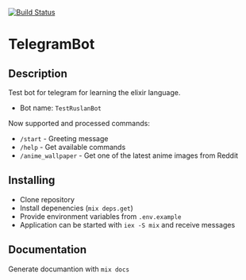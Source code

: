 [![Build Status](https://semaphoreci.com/api/v1/khabibullin_ruslan/elixir_telegram_bot/branches/master/badge.svg)](https://semaphoreci.com/khabibullin_ruslan/elixir_telegram_bot)

# TelegramBot

## Description
Test bot for telegram for learning the elixir language.
- Bot name: `TestRuslanBot`

Now supported and processed commands:
- `/start` - Greeting message
- `/help` - Get available commands
- `/anime_wallpaper` - Get one of the latest anime images from Reddit
## Installing
- Clone repository
- Install depenencies (`mix deps.get`)
- Provide environment variables from `.env.example`
- Application can be started with `iex -S mix` and receive messages
## Documentation
Generate documantion with `mix docs` 
